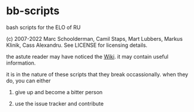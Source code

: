 bb-scripts
==========

bash scripts for the ELO of RU

(c) 2007-2022 Marc Schoolderman, Camil Staps, Mart Lubbers, Markus Klinik, Cass Alexandru.
See LICENSE for licensing details.

the astute reader may have noticed the [Wiki](https://github.com/squell/bb-scripts/wiki). it may contain useful information.

it is in the nature of these scripts that they break occassionally. when they do, you can either

1. give up and become a bitter person

2. use the issue tracker and contribute

